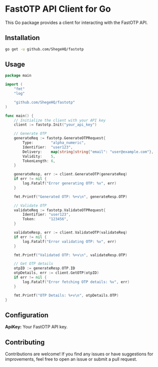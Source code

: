 # FastOTP API Client for Go

This Go package provides a client for interacting with the FastOTP API.

## Installation

```bash
go get -u github.com/ShegeHQ/fastotp
```

## Usage

```go
package main

import (
	"fmt"
	"log"

	"github.com/ShegeHQ/fastotp"
)

func main() {
	// Initialize the client with your API key
	client := fastotp.Init("your_api_key")

	// Generate OTP
	generateReq := fastotp.GenerateOTPRequest{
		Type:        "alpha_numeric",
		Identifier:  "user123",
		Delivery:    map[string]string{"email": "user@example.com"},
		Validity:    5,
		TokenLength: 6,
	}

	generateResp, err := client.GenerateOTP(generateReq)
	if err != nil {
		log.Fatalf("Error generating OTP: %v", err)
	}

	fmt.Printf("Generated OTP: %+v\n", generateResp.OTP)

	// Validate OTP
	validateReq := fastotp.ValidateOTPRequest{
		Identifier: "user123",
		Token:      "123456",
	}

	validateResp, err := client.ValidateOTP(validateReq)
	if err != nil {
		log.Fatalf("Error validating OTP: %v", err)
	}

	fmt.Printf("Validated OTP: %+v\n", validateResp.OTP)

	// Get OTP details
	otpID := generateResp.OTP.ID
	otpDetails, err := client.GetOTP(otpID)
	if err != nil {
		log.Fatalf("Error fetching OTP details: %v", err)
	}

	fmt.Printf("OTP Details: %+v\n", otpDetails.OTP)
}
```

## Configuration

**ApiKey:** Your FastOTP API key.

## Contributing

Contributions are welcome! If you find any issues or have suggestions for improvements, feel free to open an issue or
submit a pull request.